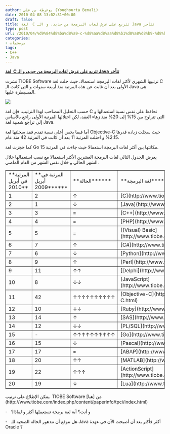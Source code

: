 ```yaml
---
author: يوغرطة بن علي (Youghourta Benali)
date: 2010-04-08 13:02:31+00:00
draft: false
title: لغة  C تتربع على عرش لغات البرمجة من جديد، و الـ Java تتأخر
type: post
url: /2010/04/%d9%84%d8%ba%d8%a9-c-%d8%aa%d8%aa%d8%b1%d8%a8%d8%b9-%d8%b9%d9%84%d9%89-%d8%b9%d8%b1%d8%b4-%d9%84%d8%ba%d8%a7%d8%aa-%d8%a7%d9%84%d8%a8%d8%b1%d9%85%d8%ac%d8%a9-%d9%85%d9%86-%d8%ac%d8%af%d9%8a%d8%af/
categories:
- برمجيات
tags:
- C++
- Java
---
```


[**لغة  C تتربع على عرش لغات البرمجة من جديد، و الـ Java تتأخر**](http://www.it-scoop.com/2010/04/%d9%84%d8%ba%d8%a9-c-%d8%aa%d8%aa%d8%b1%d8%a8%d8%b9-%d8%b9%d9%84%d9%89-%d8%b9%d8%b1%d8%b4-%d9%84%d8%ba%d8%a7%d8%aa-%d8%a7%d9%84%d8%a8%d8%b1%d9%85%d8%ac%d8%a9-%d9%85%d9%86-%d8%ac%d8%af%d9%8a%d8%af/)


نشرت TIOBE Software ترتيبها الشهري لأكثر لغات البرمجة استعمالا، حيث حلت لغة C الأولى بعد أن غابت عن هذه المرتبة منذ أربعة سنوات و التي كانت الـ Java هي المسيطرة عليها.

[![](http://www.tiobe.com/content/paperinfo/tpci/images/tpci_trends.png)
](http://www.it-scoop.com/2010/04/%d9%84%d8%ba%d8%a9-c-%d8%aa%d8%aa%d8%b1%d8%a8%d8%b9-%d8%b9%d9%84%d9%89-%d8%b9%d8%b1%d8%b4-%d9%84%d8%ba%d8%a7%d8%aa-%d8%a7%d9%84%d8%a8%d8%b1%d9%85%d8%ac%d8%a9-%d9%85%d9%86-%d8%ac%d8%af%d9%8a%d8%af/http://www.it-scoop.com/2010/04/%d9%84%d8%ba%d8%a9-c-%d8%aa%d8%aa%d8%b1%d8%a8%d8%b9-%d8%b9%d9%84%d9%89-%d8%b9%d8%b1%d8%b4-%d9%84%d8%ba%d8%a7%d8%aa-%d8%a7%d9%84%d8%a8%d8%b1%d9%85%d8%ac%d8%a9-%d9%85%d9%86-%d8%ac%d8%af%d9%8a%d8%af/)

حسب التحليل المصاحب لهذا الترتيب، فإن لغة C تحافظ على نفس نسبة استعمالها و التي تتراوح بين 15% إلى 20% منذ زهاء العقد، لكن احتلالها المرتبة الأولى راجع بالأساس إلى تراجع شعبية لغة Java.

أما فيما يخص أعلى نسبة تقدم فقد سجلتها لغة Objective-C حيث سجلت زيادة قدرها 2.15% و احتلت المرتبة 11 بعد أن كانت في المرتبة 42 منذ عام.

كما حجزت لغة Go مكانتها بين أكثر لغات البرمجة استعمالا حيث جاءت في المرتبة 15.

يعرض الجدول التالي لغات البرمجة العشرين الأكثر استعمالا مع نسب استعمالها خلال الشهر الحالي و خلال نفس الشهر من العام الماضي.

<!-- more -->
<table cellpadding="0" width="572" border="1" >
<tbody >
<tr >

<td >**المرتبة في   أبريل 2010**
</td>

<td >**المرتبة في أبريل 2009******
</td>

<td >**الحالة******
</td>

<td >**لغة البرمجة******
</td>

<td >**نسبة الاستعمال الحالي******
</td>

<td >**نسبة التغير خلال سنة******
</td>
</tr>
<tr >

<td >1
</td>

<td >2
</td>

<td >↑
</td>

<td >[C](http://www.tiobe.com/content/paperinfo/tpci/C.html)
</td>

<td >18.058%
</td>

<td >+2.59%
</td>
</tr>
<tr >

<td >2
</td>

<td >1
</td>

<td >↓
</td>

<td >[Java](http://www.tiobe.com/content/paperinfo/tpci/Java.html)
</td>

<td >18.051%
</td>

<td >-1.29%
</td>
</tr>
<tr >

<td >3
</td>

<td >3
</td>

<td >=
</td>

<td >[C++](http://www.tiobe.com/content/paperinfo/tpci/C__.html)
</td>

<td >9.707%
</td>

<td >-1.03%
</td>
</tr>
<tr >

<td >4
</td>

<td >4
</td>

<td >=
</td>

<td >[PHP](http://www.tiobe.com/content/paperinfo/tpci/PHP.html)
</td>

<td >9.662%
</td>

<td >-0.23%
</td>
</tr>
<tr >

<td >5
</td>

<td >5
</td>

<td >=
</td>

<td >[(Visual) Basic](http://www.tiobe.com/content/paperinfo/tpci/%28Visual%29_Basic.html)
</td>

<td >6.392%
</td>

<td >-2.70%
</td>
</tr>
<tr >

<td >6
</td>

<td >7
</td>

<td >↑
</td>

<td >[C#](http://www.tiobe.com/content/paperinfo/tpci/C_.html)
</td>

<td >4.435%
</td>

<td >+0.38%
</td>
</tr>
<tr >

<td >7
</td>

<td >6
</td>

<td >↓
</td>

<td >[Python](http://www.tiobe.com/content/paperinfo/tpci/Python.html)
</td>

<td >4.205%
</td>

<td >-1.88%
</td>
</tr>
<tr >

<td >8
</td>

<td >9
</td>

<td >↑
</td>

<td >[Perl](http://www.tiobe.com/content/paperinfo/tpci/Perl.html)
</td>

<td >3.553%
</td>

<td >+0.09%
</td>
</tr>
<tr >

<td >9
</td>

<td >11
</td>

<td >↑↑
</td>

<td >[Delphi](http://www.tiobe.com/content/paperinfo/tpci/Delphi.html)
</td>

<td >2.715%
</td>

<td >+0.44%
</td>
</tr>
<tr >

<td >10
</td>

<td >8
</td>

<td >↓↓
</td>

<td >[JavaScript](http://www.tiobe.com/content/paperinfo/tpci/JavaScript.html)
</td>

<td >2.469%
</td>

<td >-1.21%
</td>
</tr>
<tr >

<td >11
</td>

<td >42
</td>

<td >↑↑↑↑↑↑↑↑↑↑
</td>

<td >[Objective-C](http://www.tiobe.com/content/paperinfo/tpci/Objective-C.html)
</td>

<td >2.288%
</td>

<td >+2.15%
</td>
</tr>
<tr >

<td >12
</td>

<td >10
</td>

<td >↓↓
</td>

<td >[Ruby](http://www.tiobe.com/content/paperinfo/tpci/Ruby.html)
</td>

<td >2.221%
</td>

<td >-0.35%
</td>
</tr>
<tr >

<td >13
</td>

<td >14
</td>

<td >↑
</td>

<td >[SAS](http://www.tiobe.com/content/paperinfo/tpci/SAS.html)
</td>

<td >0.717%
</td>

<td >-0.07%
</td>
</tr>
<tr >

<td >14
</td>

<td >12
</td>

<td >↓↓
</td>

<td >[PL/SQL](http://www.tiobe.com/content/paperinfo/tpci/PL_SQL.html)
</td>

<td >0.710%
</td>

<td >-0.38%
</td>
</tr>
<tr >

<td >15
</td>

<td >-
</td>

<td >↑↑↑↑↑↑↑↑↑↑
</td>

<td >[Go](http://www.tiobe.com/content/paperinfo/tpci/Go.html)
</td>

<td >0.710%
</td>

<td >+0.71%
</td>
</tr>
<tr >

<td >16
</td>

<td >15
</td>

<td >↓
</td>

<td >[Pascal](http://www.tiobe.com/content/paperinfo/tpci/Pascal.html)
</td>

<td >0.648%
</td>

<td >-0.07%
</td>
</tr>
<tr >

<td >17
</td>

<td >17
</td>

<td >=
</td>

<td >[ABAP](http://www.tiobe.com/content/paperinfo/tpci/ABAP.html)
</td>

<td >0.625%
</td>

<td >-0.03%
</td>
</tr>
<tr >

<td >18
</td>

<td >20
</td>

<td >↑↑
</td>

<td >[MATLAB](http://www.tiobe.com/content/paperinfo/tpci/MATLAB.html)
</td>

<td >0.616%
</td>

<td >+0.13%
</td>
</tr>
<tr >

<td >19
</td>

<td >22
</td>

<td >↑↑↑
</td>

<td >[ActionScript](http://www.tiobe.com/content/paperinfo/tpci/ActionScript.html)
</td>

<td >0.545%
</td>

<td >+0.09%
</td>
</tr>
<tr >

<td >20
</td>

<td >19
</td>

<td >↓
</td>

<td >[Lua](http://www.tiobe.com/content/paperinfo/tpci/Lua.html)
</td>

<td >0.521%
</td>

<td >+0.03%
</td>
</tr>
</tbody>
</table>
يمكن الإطلاع على ترتيب  TIOBE Software من [هنا](http://www.tiobe.com/index.php/content/paperinfo/tpci/index.html)

-   و أنت؟ أية لغة برمجة تستعملها أكثر و لماذا؟

-   هل تتوقع أن تتدهور الحالة الصحية للـ Java أكثر فأكثر بعد أن أصبحت الآن في عهدة Oracle ؟
